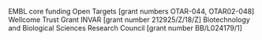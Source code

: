 EMBL core funding 
Open Targets [grant numbers OTAR-044, OTAR02-048]
Wellcome Trust Grant INVAR [grant number 212925/Z/18/Z]
Biotechnology and Biological Sciences Research Council [grant number BB/L024179/1]
